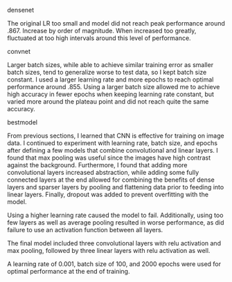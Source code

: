 densenet

The original LR too small and model did not reach peak performance around .867. Increase by order of magnitude. When increased too greatly, fluctuated at too high intervals around this level of performance.

convnet

Larger batch sizes, while able to achieve similar training error as smaller batch sizes, tend to generalize worse to test data, so I kept batch size constant. I used a larger learning rate and more epochs to reach optimal performance around .855. Using a larger batch size allowed me to achieve high accuracy in fewer epochs when keeping learning rate constant, but varied more around the plateau point and did not reach quite the same accuracy.

bestmodel

From previous sections, I learned that CNN is effective for training on image data. I continued to experiment with learning rate, batch size, and epochs after defining a few models that combine convolutional and linear layers. I found that max pooling was useful since the images have high contrast against the background. Furthermore, I found that adding more convolutional layers increased abstraction, while adding some fully connected layers at the end allowed for combining the benefits of dense layers and sparser layers by pooling and flattening data prior to feeding into linear layers. Finally, dropout was added to prevent overfitting with the model.

Using a higher learning rate caused the model to fail. Additionally, using too few layers as well as average pooling resulted in worse performance, as did failure to use an activation function between all layers.

The final model included three convolutional layers with relu activation and max pooling, followed by three linear layers with relu activation as well.

A learning rate of 0.001, batch size of 100, and 2000 epochs were used for optimal performance at the end of training.